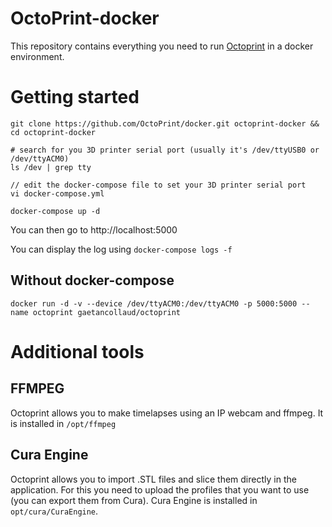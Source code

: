 # OctoPrint-docker

This repository contains everything you need to run [Octoprint](https://github.com/foosel/OctoPrint) in a docker environment.

# Getting started

```
git clone https://github.com/OctoPrint/docker.git octoprint-docker && cd octoprint-docker

# search for you 3D printer serial port (usually it's /dev/ttyUSB0 or /dev/ttyACM0)
ls /dev | grep tty

// edit the docker-compose file to set your 3D printer serial port
vi docker-compose.yml

docker-compose up -d
```

You can then go to http://localhost:5000

You can display the log using `docker-compose logs -f`

## Without docker-compose
```
docker run -d -v --device /dev/ttyACM0:/dev/ttyACM0 -p 5000:5000 --name octoprint gaetancollaud/octoprint
```

# Additional tools

## FFMPEG

Octoprint allows you to make timelapses using an IP webcam and ffmpeg. It is installed in `/opt/ffmpeg`

## Cura Engine

Octoprint allows you to import .STL files and slice them directly in the application. For this you need to upload the profiles that you want to use (you can export them from Cura). Cura Engine is installed in `opt/cura/CuraEngine`.
